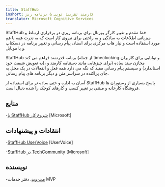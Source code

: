 ```yaml
---
title: StaffHub
inshort: کارمند تقريبا توپی & برنامه ریز
translator: Microsoft Cognitive Services
---
```


StaffHub خط مقدم و تغییر کارگر پورتال برای برنامه ریزی در برقراری ارتباط و میزبانی اطلاعات به سادگی و به راحتی برای نیروی کار است که به ندرت همه با هم مورد استفاده است و نیاز هاب مرکزی برای اسناد، پیام رسانی و تغییر برنامه در دسکتاپ و یا موبایل.

StaffHub برنامه قدرتمند فراهم می کند (از جمله timeclocking و توانایی برای کاربران به تعویض شیفت خود)، مخازن سند ساده (برای چیزهایی مانند دستنامه کارمند و استاندارد) و سیستم پیام رسانی مفید که نگه می دارد همه فعل و انفعالات در یک محل به جای پراکنده در سراسر متن و دیگر برنامه های پیام رسانی. 

آسان به اداره و حتی ساده تر برای استفاده از StaffHub پاسخ بسیاری از رستوران ها فروشگاه کارخانه و مبتنی بر تغییر کسب و کارهای کوچک را شده دنبال است.

منابع
---------

-[با StaffHub شروع کار](https://support.office.com/en-us/article/getting-started-with-microsoft-staffhub-92e9480f-0a37-47d2-ac96-2d11ee5f0656)
    \[Microsoft\]


انتقادات و پیشنهادات
---------

-[StaffHub UserVoice](https://staffhub.uservoice.com/forums/323718-general)
    \[UserVoice\]

-[StaffHub در TechCommunity](https://techcommunity.microsoft.com/t5/Microsoft-StaffHub/ct-p/StaffHub)
    \[Microsoft\]

نویسنده
---------

-[مت وید](https://www.linkedin.com/in/thatmattwade/)، دفتر خدمات MVP

